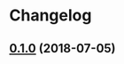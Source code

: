 # Changelog

## [0.1.0](https://github.com/kenjones-cisco/dinamo/compare/a46ea9d21590...0.1.0) (2018-07-05)
